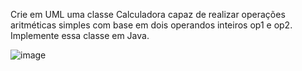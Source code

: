 Crie em UML uma classe Calculadora capaz de realizar operações aritméticas simples com base em dois operandos inteiros op1 e op2. Implemente essa classe em Java.


![image](https://github.com/user-attachments/assets/9cf3a01c-c914-4f63-acf9-97fa075cea71)

